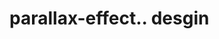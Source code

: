 # parallax-effect.. desgin                                                                                                                                                                                                                                                                                                                                                                                                                                                                                                                                                                                                                                                        
